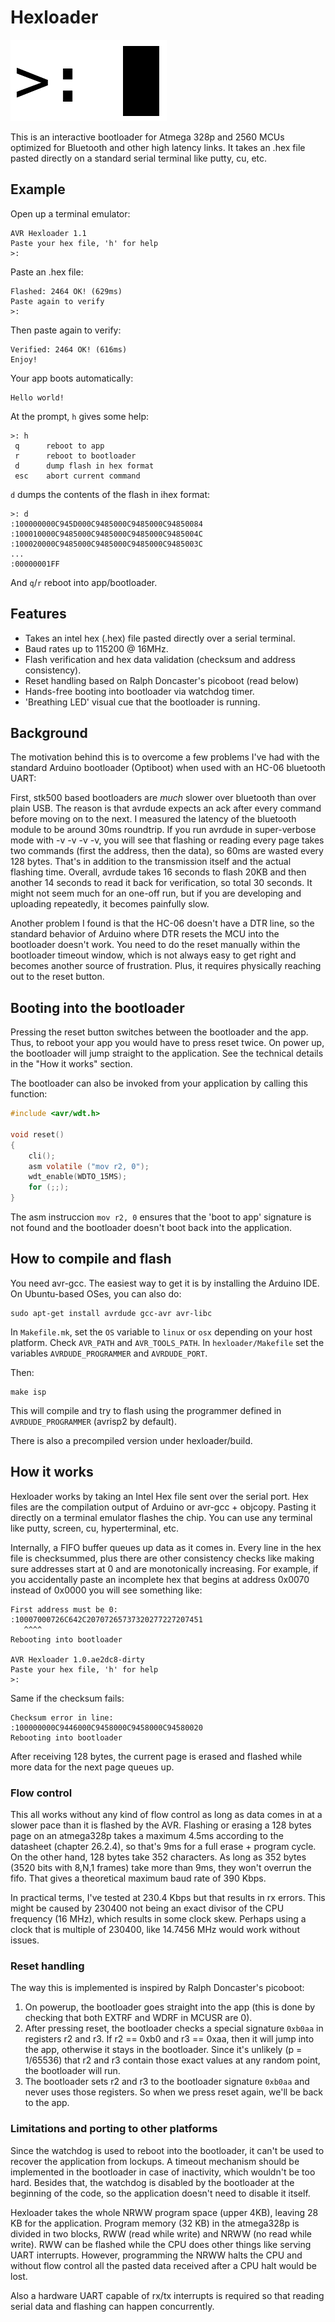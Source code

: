 # Hexloader

![logo](logo/hexloader.png)

This is an interactive bootloader for Atmega 328p and 2560 MCUs optimized for Bluetooth and other high latency links. It takes an .hex file pasted directly on a standard serial terminal like putty, cu, etc.

## Example

Open up a terminal emulator:

	AVR Hexloader 1.1
	Paste your hex file, 'h' for help
	>:

Paste an .hex file:

	Flashed: 2464 OK! (629ms)
	Paste again to verify
	>:

Then paste again to verify:

	Verified: 2464 OK! (616ms)
	Enjoy!

Your app boots automatically:

	Hello world!

At the prompt, `h` gives some help:

	>: h
	 q      reboot to app
	 r      reboot to bootloader
	 d      dump flash in hex format
	 esc    abort current command

`d` dumps the contents of the flash in ihex format:

	>: d
	:100000000C945D000C9485000C9485000C94850084
	:100010000C9485000C9485000C9485000C9485004C
	:100020000C9485000C9485000C9485000C9485003C
	...
	:00000001FF

And `q`/`r` reboot into app/bootloader.

## Features

 * Takes an intel hex (.hex) file pasted directly over a serial terminal.
 * Baud rates up to 115200 @ 16MHz.
 * Flash verification and hex data validation (checksum and address consistency).
 * Reset handling based on Ralph Doncaster's picoboot (read below)
 * Hands-free booting into bootloader via watchdog timer.
 * 'Breathing LED' visual cue that the bootloader is running.

## Background

The motivation behind this is to overcome a few problems I've had with the standard Arduino bootloader (Optiboot) when used with an HC-06 bluetooth UART:

First, stk500 based bootloaders are *much* slower over bluetooth than over plain USB. The reason is that avrdude expects an ack after every command before moving on to the next. I measured the latency of the bluetooth module to be around 30ms roundtrip. If you run avrdude in super-verbose mode with -v -v -v -v, you will see that flashing or reading every page takes two commands (first the address, then the data), so 60ms are wasted every 128 bytes. That's in addition to the transmission itself and the actual flashing time. Overall, avrdude takes 16 seconds to flash 20KB and then another 14 seconds to read it back for verification, so total 30 seconds. It might not seem much for an one-off run, but if you are developing and uploading repeatedly, it becomes painfully slow.

Another problem I found is that the HC-06 doesn't have a DTR line, so the standard behavior of Arduino where DTR resets the MCU into the bootloader doesn't work. You need to do the reset manually within the bootloader timeout window, which is not always easy to get right and becomes another source of frustration. Plus, it requires physically reaching out to the reset button.

## Booting into the bootloader

Pressing the reset button switches between the bootloader and the app. Thus, to reboot your app you would have to press reset twice. On power up, the bootloader will jump straight to the application. See the technical details in the "How it works" section.

The bootloader can also be invoked from your application by calling this function:

```c
#include <avr/wdt.h>

void reset() 
{
    cli();
    asm volatile ("mov r2, 0");
    wdt_enable(WDTO_15MS);
    for (;;);
}
```

The asm instruccion `mov r2, 0` ensures that the 'boot to app' signature is not found and the bootloader doesn't boot back into the application.


## How to compile and flash

You need avr-gcc. The easiest way to get it is by installing the Arduino IDE. On Ubuntu-based OSes, you can also do:

```
sudo apt-get install avrdude gcc-avr avr-libc
```

In `Makefile.mk`, set the `OS` variable to `linux` or `osx` depending on your host platform. Check `AVR_PATH` and `AVR_TOOLS_PATH`. In `hexloader/Makefile` set the variables `AVRDUDE_PROGRAMMER` and `AVRDUDE_PORT`.

Then:

```
make isp
```

This will compile and try to flash using the programmer defined in `AVRDUDE_PROGRAMMER` (avrisp2 by default).

There is also a precompiled version under hexloader/build.


## How it works

Hexloader works by taking an Intel Hex file sent over the serial port. Hex files are the compilation output of Arduino or avr-gcc + objcopy. Pasting it directly on a terminal emulator flashes the chip. You can use any terminal like putty, screen, cu, hyperterminal, etc.

Internally, a FIFO buffer queues up data as it comes in. Every line in the hex file is checksummed, plus there are other consistency checks like making sure addresses start at 0 and are monotonically increasing. For example, if you accidentally paste an incomplete hex that begins at address 0x0070 instead of 0x0000 you will see something like:

```
First address must be 0:
:10007000726C642C20707265737320277227207451
   ^^^^
Rebooting into bootloader

AVR Hexloader 1.0.ae2dc8-dirty
Paste your hex file, 'h' for help
>:
```

Same if the checksum fails:

```
Checksum error in line:
:100000000C9446000C9458000C9458000C94580020
Rebooting into bootloader
```

After receiving 128 bytes, the current page is erased and flashed while more data for the next page queues up.

### Flow control

This all works without any kind of flow control as long as data comes in at a slower pace than it is flashed by the AVR. Flashing or erasing a 128 bytes page on an atmega328p takes a maximum 4.5ms according to the datasheet (chapter 26.2.4), so that's 9ms for a full erase + program cycle. On the other hand, 128 bytes take 352 characters. As long as 352 bytes (3520 bits with 8,N,1 frames) take more than 9ms, they won't overrun the fifo. That gives a theoretical maximum baud rate of 390 Kbps.

In practical terms, I've tested at 230.4 Kbps but that results in rx errors. This might be caused by 230400 not being an exact divisor of the CPU frequency (16 MHz), which results in some clock skew. Perhaps using a clock that is multiple of 230400, like 14.7456 MHz would work without issues.

### Reset handling

The way this is implemented is inspired by Ralph Doncaster's picoboot:

  1. On powerup, the bootloader goes straight into the app (this is done by checking that both EXTRF and WDRF in MCUSR are 0).
  2. After pressing reset, the bootloader checks a special signature `0xb0aa` in registers r2 and r3. If r2 == 0xb0 and r3 == 0xaa, then it will jump into the app, otherwise it stays in the bootloader. Since it's unlikely (p = 1/65536) that r2 and r3 contain those exact values at any random point, the bootloader will run.
  3. The bootloader sets r2 and r3 to the bootloader signature `0xb0aa` and never uses those registers. So when we press reset again, we'll be back to the app.

### Limitations and porting to other platforms

Since the watchdog is used to reboot into the bootloader, it can't be used to recover the application from lockups. A timeout mechanism should be implemented in the bootloader in case of inactivity, which wouldn't be too hard. Besides that, the watchdog is disabled by the bootloader at the beginning of the code, so the application doesn't need to disable it itself.

Hexloader takes the whole NRWW program space (upper 4KB), leaving 28 KB for the application. Program memory (32 KB) in the atmega328p is divided in two blocks, RWW (read while write) and NRWW (no read while write). RWW can be flashed while the CPU does other things like serving UART interrupts. However, programming the NRWW halts the CPU and without flow control all the pasted data received after a CPU halt would be lost.

Also a hardware UART capable of rx/tx interrupts is required so that reading serial data and flashing can happen concurrently.

